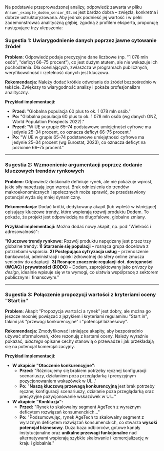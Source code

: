 Na podstawie przeprowadzonej analizy, odpowiedź zawarta w pliku `Answer_example_dodem_senior_02.md` jest bardzo dobra – zwięzła, konkretna i dobrze ustrukturyzowana. Aby jednak podnieść jej wartość i w pełni zademonstrować analityczną głębię, zgodną z profilem eksperta, proponuję następujące trzy ulepszenia:

### Sugestia 1: Uwiarygodnienie danych poprzez jawne cytowanie źródeł

**Problem:** Odpowiedź podaje precyzyjne dane liczbowe (np. "1 078 mln osób", "deficyt 66–75 procent"), co jest dużym atutem, ale nie wskazuje ich pochodzenia. Dla oceniających, zwłaszcza w programach publicznych, weryfikowalność i rzetelność danych jest kluczowa.

**Rekomendacja:** Należy dodać krótkie odwołania do źródeł bezpośrednio w tekście. Zwiększy to wiarygodność analizy i pokaże profesjonalizm analityczny.

**Przykład implementacji:**
*   **Przed:** "Globalna populacja 60 plus to ok. 1 078 mln osób."
*   **Po:** "Globalna populacja 60 plus to ok. 1 078 mln osób (wg danych ONZ, World Population Prospects 2022)."
*   **Przed:** "W UE w grupie 65–74 podstawowe umiejętności cyfrowe ma jedynie 25–34 procent, co oznacza deficyt 66–75 procent."
*   **Po:** "W UE w grupie 65–74 podstawowe umiejętności cyfrowe ma jedynie 25–34 procent (wg Eurostat, 2023), co oznacza deficyt na poziomie 66–75 procent."

---

### Sugestia 2: Wzmocnienie argumentacji poprzez dodanie kluczowych trendów rynkowych

**Problem:** Odpowiedź doskonale definiuje rynek, ale nie pokazuje wprost, jakie siły napędzają jego wzrost. Brak odniesienia do trendów makroekonomicznych i społecznych może sprawić, że przedstawiony potencjał wyda się mniej dynamiczny.

**Rekomendacja:** Dodać krótki, dedykowany akapit (lub wpleść w istniejące) opisujący kluczowe trendy, które wspierają rozwój produktu Dodem. To pokaże, że projekt jest odpowiedzią na długofalowe, globalne zmiany.

**Przykład implementacji:**
Można dodać nowy akapit, np. pod "Wielkość i adresowalność":

"**Kluczowe trendy rynkowe:** Rozwój produktu napędzany jest przez trzy globalne trendy: **1) Starzenie się populacji** – rosnąca grupa docelowa z potrzebami wsparcia. **2) Postępująca cyfryzacja usług** – przenoszenie bankowości, administracji i opieki zdrowotnej do sfery online zmusza seniorów do adaptacji. **3) Rosnące znaczenie regulacji dot. dostępności (WCAG) i prywatności (RODO)** – Dodem, zaprojektowany jako *privacy by design*, idealnie wpisuje się w te wymogi, co ułatwia współpracę z sektorem publicznym i finansowym."

---

### Sugestia 3: Połączenie propozycji wartości z kryteriami oceny "Start in"

**Problem:** Akapit "Propozycja wartości a rynek" jest dobry, ale można go jeszcze mocniej powiązać z językiem i kryteriami regulaminu "Start in", takimi jak "przewagi konkurencyjne" i "potencjał biznesowy".

**Rekomendacja:** Zmodyfikować istniejące akapity, aby bezpośrednio używać sformułowań, które rezonują z kartami oceny. Należy wyraźnie pokazać, *dlaczego* opisane cechy stanowią o przewadze i jak przekładają się na potencjał komercjalizacyjny.

**Przykład implementacji:**
*   **W akapicie "Otoczenie konkurencyjne":**
    *   **Przed:** "Różnicujemy się brakiem potrzeby ręcznej konfiguracji scenariuszy, działaniem poza przeglądarką i precyzyjnym pozycjonowaniem wskazówek w UI..."
    *   **Po:** "**Naszą kluczową przewagą konkurencyjną** jest brak potrzeby ręcznej konfiguracji scenariuszy, działanie poza przeglądarką oraz precyzyjne pozycjonowanie wskazówek w UI..."
*   **W akapicie "Konkluzja":**
    *   **Przed:** "Rynek to skalowalny segment AgeTech z wyraźnym deficytem rozwiązań konsumenckich..."
    *   **Po:** "Podsumowując, rynek AgeTech to skalowalny segment z wyraźnym deficytem rozwiązań konsumenckich, co stwarza **wysoki potencjał biznesowy**. Duża baza odbiorców, gotowe kanały instytucjonalne oraz **unikalne przewagi funkcjonalne** nad alternatywami wspierają szybkie skalowanie i komercjalizację w kraju i globalnie."
